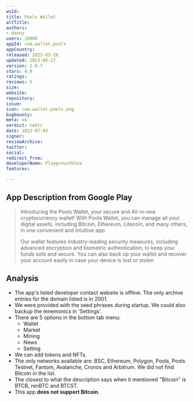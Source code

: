 ```yaml
---
wsId:
title: Pools Wallet
altTitle:
authors:
- danny
users: 10000
appId: com.wallet.pools
appCountry:
released: 2023-03-28
updated: 2023-06-27
version: 1.0.7
stars: 4.9
ratings: 
reviews: 5
size: 
website: 
repository: 
issue: 
icon: com.wallet.pools.png
bugbounty:
meta: ok
verdict: nobtc
date: 2023-07-03
signer:
reviewArchive:
twitter:
social:
redirect_from:
developerName: PlaygroundVina
features:

---
```


## App Description from Google Play

> Introducing the Pools Wallet, your secure and All-in-one cryptocurrency wallet! With Pools Wallet, you can manage all your digital assets, including Bitcoin, Ethereum, Litecoin, and many others, in one convenient and intuitive app.
>
> Our wallet features industry-leading security measures, including advanced encryption and biometric authentication, to keep your funds safe and secure. You can also back up your wallet and recover your account easily in case your device is lost or stolen

## Analysis

- The app's listed developer contact website is offline. The only archive entries for the domain listed is in 2001.
- We were provided with the seed phrases during startup. We could also backup the mnemonics in 'Settings'.
- There are 5 options in the bottom tab menu:
  - Wallet
  - Market
  - Mining
  - News
  - Setting
- We can add tokens and NFTs.
- The only networks available are: BSC, Ethereum, Polygon, Pools, Pools Testnet, Fantom, Avalanche, Cronos and Arbitrum. We did not find Bitcoin in the list.
- The closest to what the description says when it mentioned "Bitcoin" is BTCB, renBTC and BTCST.
- This app **does not support Bitcoin**.
